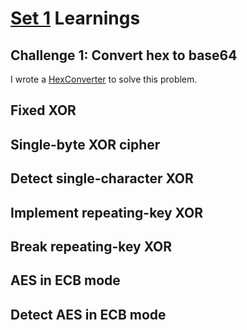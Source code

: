 # [Set 1](https://cryptopals.com/sets/1) Learnings

## Challenge 1: Convert hex to base64

I wrote a [HexConverter](./HexConverter.go) to solve this problem.

## Fixed XOR

## Single-byte XOR cipher

## Detect single-character XOR

## Implement repeating-key XOR

## Break repeating-key XOR

## AES in ECB mode

## Detect AES in ECB mode
